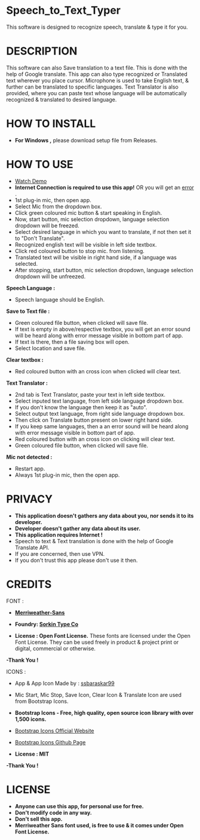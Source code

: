 # Speech_to_Text_Typer
This software is designed to recognize speech, translate &amp; type it for you.

# **DESCRIPTION**
This software can also Save translation to a text file. This is done with the help of Google translate. This app can also type recognized or Translated text wherever you place cursor. Microphone is used to take English text, & further can be translated to specific languages. Text Translator is also provided, where you can paste text whose language will be automatically recognized & translated to desired language.

# HOW TO INSTALL
 - **For Windows ,** please download setup file from Releases.

# HOW TO USE
- [Watch Demo](https://drive.google.com/file/d/1lRYs_1CSeEHPctPkyfyqKbwKdWiHDtE3/view?usp=sharing)
- **Internet Connection is required to use this app!** OR you will get an [error](https://drive.google.com/file/d/19auxgNl35u2OIHcoKWrpRUtfndjRhHrS/view?usp=sharing) .
- 1st plug-in mic, then open app.
- Select Mic from the dropdown box.
- Click green coloured mic button & start speaking in English.
- Now, start button, mic selection dropdown, language selection dropdown will be freezed.
- Select desired language in which you want to translate, if not then set it to "Don't Translate".
- Recognized english text will be visible in left side textbox.
- Click red coloured button to stop mic. from listening.
- Translated text will be visible in right hand side, if a language was selected.
- After stopping, start button, mic selection dropdown, language selection dropdown will be unfreezed.

**Speech Language :**
  - Speech language should be English.

**Save to Text file :**
  - Green coloured file button, when clicked will save file.
  - If text is empty in above/respective textbox, you will get an error sound will be heard along with error 	message visible in bottom part of app.
  - If text is there, then a file saving box will open.
  - Select location and save file.

**Clear textbox :**
  - Red coloured button with an cross icon when clicked will clear text.

**Text Translator :**
  - 2nd tab is Text Translator, paste your text in left side textbox.
  - Select inputed text language, from left side language dropdown box.
  - If you don't know the language then keep it as "auto".
  - Select output text language, from right side language dropdown box.
  - Then click on  Translate button present on lower right hand side.
  - If you keep same languages, then a an error sound will be heard along with error message visible in bottom part of app.
  - Red coloured button with an cross icon on clicking will clear text.
  - Green coloured file button, when clicked will save file.

**Mic not detected :**
  - Restart app.
  - Always 1st plug-in mic, then the open app.

# **PRIVACY**
- **This application doesn't gathers any data about you, nor sends it to its developer.**
- **Developer doesn't gather any data about its user.**
- **This application requires Internet !**
- Speech to text & Text translation is done with the help of Google Translate API.
- If you are concerned, then use VPN.
- If you don't trust this app please don't use it then.

# **CREDITS**
FONT :
- **[Merriweather-Sans](https://github.com/SorkinType/Merriweather-Sans)**
- **Foundry: [Sorkin Type Co](http://sorkintype.com/)**

- **License : Open Font License.** These fonts are licensed under the Open Font License. They can be used freely in product & project print or digital, commercial or otherwise. 

**-Thank You !**

ICONS :
- App & App Icon Made by : [ssbaraskar99](https://github.com/ssbaraskar99)
- Mic Start, Mic Stop, Save Icon, Clear Icon & Translate Icon are used from Bootstrap Icons.
- **Bootstrap Icons - Free, high quality, open source icon library with over 1,500 icons.**
- [Bootstrap Icons Official Website](https://icons.getbootstrap.com)
- [Bootstrap Icons Github Page](https://github.com/twbs/icons)

- **License : MIT**

**-Thank You !**

# **LICENSE**
- **Anyone can use this app, for personal use for free.**
- **Don't modify code in any way.**
- **Don't sell this app.**
- **Merriweather Sans font used, is free to use & it comes under Open Font License.**
